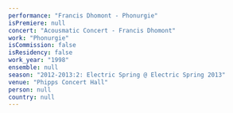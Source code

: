 ```yaml
---
performance: "Francis Dhomont - Phonurgie"
isPremiere: null
concert: "Acousmatic Concert - Francis Dhomont"
work: "Phonurgie"
isCommission: false
isResidency: false
work_year: "1998"
ensemble: null
season: "2012-2013:2: Electric Spring @ Electric Spring 2013"
venue: "Phipps Concert Hall"
person: null
country: null
---
```



